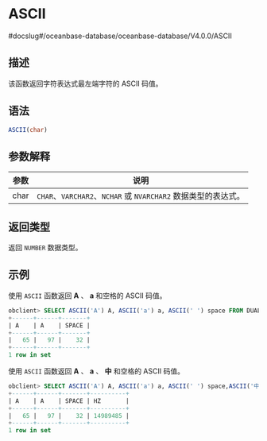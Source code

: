 ASCII 
==========================
#docslug#/oceanbase-database/oceanbase-database/V4.0.0/ASCII


描述 
-----------------------

该函数返回字符表达式最左端字符的 ASCII 码值。

语法 
-----------------------

```sql
ASCII(char)
```



参数解释 
-------------------------



|  参数  |                        说明                         |
|------|---------------------------------------------------|
| char | `CHAR`、`VARCHAR2`、`NCHAR` 或 `NVARCHAR2` 数据类型的表达式。 |



返回类型 
-------------------------

返回 `NUMBER` 数据类型。

示例 
--------------

使用 `ASCII` 函数返回 **A** 、 **a** 和空格的 ASCII 码值。

```sql
obclient> SELECT ASCII('A') A, ASCII('a') a, ASCII(' ') space FROM DUAL;
+------+------+-------+
| A    | A    | SPACE |
+------+------+-------+
|   65 |   97 |    32 |
+------+------+-------+
1 row in set
```



使用 `ASCII` 函数返回 **A** 、 **a** 、 **中** 和空格的 ASCII 码值。

```sql
obclient> SELECT ASCII('A') A, ASCII('a') a, ASCII(' ') space,ASCII('中') hz FROM DUAL;
+------+------+-------+----------+
| A    | A    | SPACE | HZ       |
+------+------+-------+----------+
|   65 |   97 |    32 | 14989485 |
+------+------+-------+----------+
1 row in set
```


